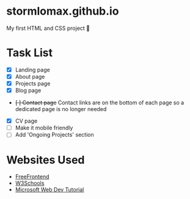 # stormlomax.github.io

My first HTML and CSS project :star_struck:

# Task List
- [x] Landing page
- [x] About page
- [x] Projects page
- [x] Blog page
- ~~[ ] Contact page~~ Contact links are on the bottom of each page so a dedicated page is no longer needed
- [x] CV page
- [ ] Make it mobile friendly
- [ ] Add 'Ongoing Projects' section

# Websites Used
- [FreeFrontend](https://freefrontend.com/)
- [W3Schools](https://www.w3schools.com/)
- [Microsoft Web Dev Tutorial](https://learn.microsoft.com/en-us/training/modules/get-started-with-web-development/)
